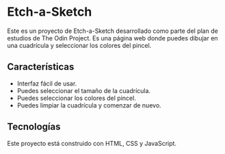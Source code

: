 # Etch-a-Sketch

Este es un proyecto de Etch-a-Sketch desarrollado como parte del plan de estudios de The Odin Project. Es una página web donde puedes dibujar en una cuadrícula y seleccionar los colores del pincel.

## Características

- Interfaz fácil de usar.
- Puedes seleccionar el tamaño de la cuadrícula.
- Puedes seleccionar los colores del pincel.
- Puedes limpiar la cuadrícula y comenzar de nuevo.

## Tecnologías

Este proyecto está construido con HTML, CSS y JavaScript.